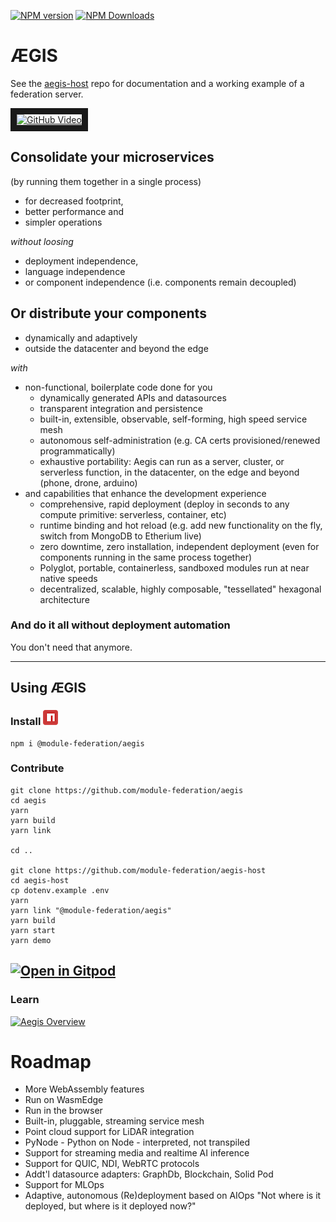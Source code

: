 [![NPM version][npm-image]][npm-url]
[![NPM Downloads][downloads-image]][downloads-url]



# ÆGIS

See the [aegis-host](https://github.com/module-federation/aegis-host) repo for documentation and a working example of a federation server.

<div align="left">
    <a href="https://blog.federated-microservices.com" target="_blank">
        <img src="https://user-images.githubusercontent.com/38910830/142773640-5a4d710d-a428-4bfc-9f56-03e90255eb1b.gif" alt="GitHub Video"
        border="10" width="460" height="250"/>
    </a>
</div>

## Consolidate your microservices 
(by running them together in a single process)

- for decreased footprint,
- better performance and
- simpler operations

_without loosing_

- deployment independence,
- language independence
- or component independence (i.e. components remain decoupled)

## Or distribute your components

- dynamically and adaptively
- outside the datacenter and beyond the edge

_with_

- non-functional, boilerplate code done for you
  - dynamically generated APIs and datasources
  - transparent integration and persistence
  - built-in, extensible, observable, self-forming, high speed service mesh
  - autonomous self-administration (e.g. CA certs provisioned/renewed programmatically)
  - exhaustive portability: Aegis can run as a server, cluster, or serverless function, in the datacenter, on the edge and beyond (phone, drone, arduino)
- and capabilities that enhance the development experience
  - comprehensive, rapid deployment (deploy in seconds to any compute primitive: serverless, container, etc)
  - runtime binding and hot reload (e.g. add new functionality on the fly, switch from MongoDB to Etherium live)
  - zero downtime, zero installation, independent deployment (even for components running in the same process together)
  - Polyglot, portable, containerless, sandboxed modules run at near native speeds
  - decentralized, scalable, highly composable, "tessellated" hexagonal architecture

### And do it all without deployment automation

You don't need that anymore.

---

## Using ÆGIS

### Install [<img src="https://github.com/tysonrm/cluster-rolling-restart/blob/main/npm-tile.png">](https://www.npmjs.com/package/@module-federation/aegis)

```shell
npm i @module-federation/aegis
```

### Contribute
```shell
git clone https://github.com/module-federation/aegis
cd aegis
yarn
yarn build
yarn link

cd ..

git clone https://github.com/module-federation/aegis-host
cd aegis-host
cp dotenv.example .env
yarn
yarn link "@module-federation/aegis"
yarn build
yarn start
yarn demo
```
[![Open in Gitpod](https://gitpod.io/button/open-in-gitpod.svg)](https://gitpod.io/github.com/module-federation/aegis) 
----
### Learn
[![Aegis Overview](https://res.cloudinary.com/marcomontalbano/image/upload/v1632364889/video_to_markdown/images/youtube--n2qqgi3fTto-c05b58ac6eb4c4700831b2b3070cd403.jpg)](https://youtu.be/jddhfLA_2k0 "Aegis Overview")

# Roadmap

- More WebAssembly features
- Run on WasmEdge
- Run in the browser
- Built-in, pluggable, streaming service mesh
- Point cloud support for LiDAR integration
- PyNode - Python on Node - interpreted, not transpiled
- Support for streaming media and realtime AI inference
- Support for QUIC, NDI, WebRTC protocols
- Addt'l datasource adapters: GraphDb, Blockchain, Solid Pod
- Support for MLOps
- Adaptive, autonomous (Re)deployment based on AIOps "Not where is it deployed, but where is it deployed now?"


[npm-image]: http://img.shields.io/npm/v/@module-federation/aegis.svg
[npm-url]: https://npmjs.org/package/@module-federation/aegis
[downloads-image]: https://img.shields.io/npm/dm/@module-federation/aegis
[downloads-url]: https://npmjs.org/package/@module-federation/aegis

